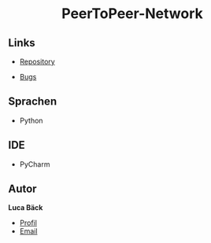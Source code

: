 <h1 align="center">PeerToPeer-Network</h1>

## Links

- [Repository](https://github.com/luca-baeck/PeerToPeer-Network "PeerToPeer-Network Repository")

- [Bugs](https://github.com/luca-baeck/PeerToPeer-Network/issues "Issues Page")


## Sprachen

- Python

## IDE

- PyCharm

## Autor

**Luca Bäck**

- [Profil](https://github.com/luca-baeck "Luca Bäck")
- [Email](mailto:luca.baeck@outlook.de?subject=Hello "Hi!")
